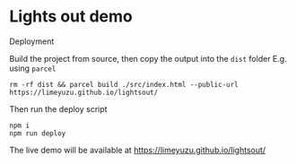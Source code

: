 # Lights out demo
Deployment

Build the project from source, then copy the output into the `dist` folder
E.g. using `parcel`
```
rm -rf dist && parcel build ./src/index.html --public-url https://limeyuzu.github.io/lightsout/
```

Then run the deploy script
```
npm i
npm run deploy
```

The live demo will be available at https://limeyuzu.github.io/lightsout/